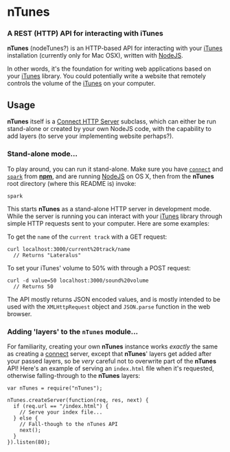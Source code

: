 nTunes
======
### A REST (HTTP) API for interacting with iTunes

__nTunes__ (nodeTunes?) is an HTTP-based API for interacting with your
[iTunes][] installation (currently only for Mac OSX), written with [NodeJS][].

In other words, it's the foundation for writing web applications based on
your [iTunes][] library. You could potentially write a website that remotely
controls the volume of the [iTunes][] on your computer.

Usage
-----

__nTunes__ itself is a [Connect HTTP Server][connect] subclass, which can
either be run stand-alone or created by your own NodeJS code, with the
capability to add layers (to serve your implementing website perhaps?).


### Stand-alone mode...

To play around, you can run it stand-alone. Make sure you have
[`connect`](http://github.com/senchalabs/connect) and
[`spark`](http://github.com/senchalabs/spark) from
[__npm__](http://github.com/isaacs/npm), and are running [NodeJS][] on OS X,
then from the __nTunes__ root directory (where this README is) invoke:

    spark

This starts __nTunes__ as a stand-alone HTTP server in development mode. While
the server is running you can interact with your [iTunes][] library through
simple HTTP requests sent to your computer. Here are some examples:

  To get the `name` of the `current track` with a GET request:
  
    curl localhost:3000/current%20track/name
      // Returns "Lateralus"

  To set your iTunes' volume to 50% with through a POST request:
  
    curl -d value=50 localhost:3000/sound%20volume
      // Returns 50

The API mostly returns JSON encoded values, and is mostly intended to be used
with the `XMLHttpRequest` object and `JSON.parse` function in the web browser.


### Adding 'layers' to the `nTunes` module...

For familiarity, creating your own __nTunes__ instance works _exactly_ the
same as creating a [connect][] server, except that __nTunes__' layers get
added after your passed layers, so be _very_ careful not to overwrite part of
the __nTunes__ API! Here's an example of serving an `index.html` file when
it's requested, otherwise falling-through to the __nTunes__ layers:

    var nTunes = require("nTunes");

    nTunes.createServer(function(req, res, next) {
      if (req.url == "/index.html") {
        // Serve your index file...
      } else {
        // Fall-though to the nTunes API
        next();
      }
    }).listen(80);


[iTunes]: http://www.itunes.com
[NodeJS]: http://nodejs.org
[connect]: http://senchalabs.github.com/connect/